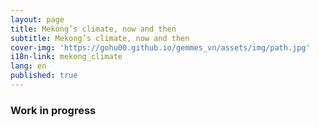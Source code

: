 ```yaml
---
layout: page
title: Mekong’s climate, now and then
subtitle: Mekong’s climate, now and then
cover-img: 'https://gohu00.github.io/gemmes_vn/assets/img/path.jpg'
i18n-link: mekong_climate
lang: en
published: true
---
```


### Work in progress